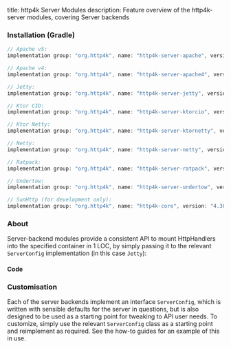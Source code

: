title: http4k Server Modules
description: Feature overview of the http4k-server modules, covering Server backends

### Installation (Gradle)

```groovy
// Apache v5: 
implementation group: "org.http4k", name: "http4k-server-apache", version: "4.38.0.0"

// Apache v4: 
implementation group: "org.http4k", name: "http4k-server-apache4", version: "4.38.0.0"

// Jetty: 
implementation group: "org.http4k", name: "http4k-server-jetty", version: "4.38.0.0"

// Ktor CIO: 
implementation group: "org.http4k", name: "http4k-server-ktorcio", version: "4.38.0.0"

// Ktor Netty: 
implementation group: "org.http4k", name: "http4k-server-ktornetty", version: "4.38.0.0"

// Netty: 
implementation group: "org.http4k", name: "http4k-server-netty", version: "4.38.0.0"

// Ratpack: 
implementation group: "org.http4k", name: "http4k-server-ratpack", version: "4.38.0.0"

// Undertow: 
implementation group: "org.http4k", name: "http4k-server-undertow", version: "4.38.0.0"

// SunHttp (for development only): 
implementation group: "org.http4k", name: "http4k-core", version: "4.38.0.0"
```

### About
Server-backend modules provide a consistent API to mount HttpHandlers into the specified container in 1 LOC, by 
simply passing it to the relevant `ServerConfig` implementation (in this case `Jetty`):

#### Code [<img class="octocat"/>](https://github.com/http4k/http4k/blob/master/src/docs/guide/reference/servers/example_http.kt)

<script src="https://gist-it.appspot.com/https://github.com/http4k/http4k/blob/master/src/docs/guide/reference/servers/example_http.kt"></script>

### Customisation
Each of the server backends implement an interface `ServerConfig`, which is written with sensible defaults for the server in questions, 
but is also designed to be used as a starting point for tweaking to API user needs. To customize, simply use the relevant `ServerConfig` 
class as a starting point and reimplement as required. See the how-to guides for an example of this in use.
